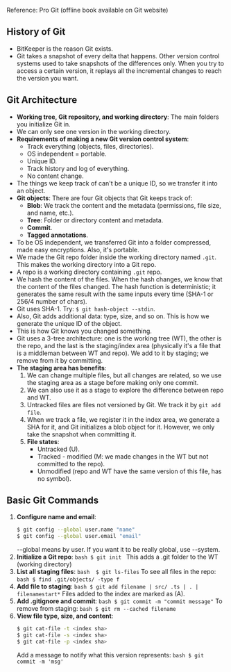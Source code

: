 Reference: Pro Git (offline book available on Git website)

## History of Git

- BitKeeper is the reason Git exists.
- Git takes a snapshot of every delta that happens. Other version control systems used to take snapshots of the differences only. When you try to access a certain version, it replays all the incremental changes to reach the version you want.

## Git Architecture

- **Working tree, Git repository, and working directory**: The main folders you initialize Git in.
- We can only see one version in the working directory.
- **Requirements of making a new Git version control system**:
  - Track everything (objects, files, directories).
  - OS independent = portable.
  - Unique ID.
  - Track history and log of everything.
  - No content change.
- The things we keep track of can't be a unique ID, so we transfer it into an object.
- **Git objects**: There are four Git objects that Git keeps track of:
  - **Blob**: We track the content and the metadata (permissions, file size, and name, etc.).
  - **Tree**: Folder or directory content and metadata.
  - **Commit**.
  - **Tagged annotations**.
- To be OS independent, we transferred Git into a folder compressed, made easy encryptions. Also, it's portable.
- We made the Git repo folder inside the working directory named `.git`. This makes the working directory into a Git repo.
- A repo is a working directory containing `.git` repo.
- We hash the content of the files. When the hash changes, we know that the content of the files changed. The hash function is deterministic; it generates the same result with the same inputs every time (SHA-1 or 256/4 number of chars).
- Git uses SHA-1. Try: `$ git hash-object --stdin`.
- Also, Git adds additional data: type, size, and so on. This is how we generate the unique ID of the object.
- This is how Git knows you changed something.
- Git uses a 3-tree architecture: one is the working tree (WT), the other is the repo, and the last is the staging/index area (physically it's a file that is a middleman between WT and repo). We add to it by staging; we remove from it by committing.
- **The staging area has benefits**:
  1. We can change multiple files, but all changes are related, so we use the staging area as a stage before making only one commit.
  2. We can also use it as a stage to explore the difference between repo and WT.
  3. Untracked files are files not versioned by Git. We track it by `git add file`.
  4. When we track a file, we register it in the index area, we generate a SHA for it, and Git initializes a blob object for it. However, we only take the snapshot when committing it.
  5. **File states**:
     - Untracked (U).
     - Tracked - modified (M: we made changes in the WT but not committed to the repo).
     - Unmodified (repo and WT have the same version of this file, has no symbol).

## Basic Git Commands

1. **Configure name and email**:
   ```bash
   $ git config --global user.name "name"
   $ git config --global user.email "email"
   ```
   --global means by user. If you want it to be really global, use --system.
2. **Initialize a Git repo**:
   `bash $ git init `
   This adds a .git folder to the WT (working directory)
3. **List all staging files**:
   `bash  $ git ls-files`
   To see all files in the repo:
   `bash $ find .git/objects/ -type f`
4. **Add file to staging**:
   `bash $ git add filename | src/ .ts | . | filenamestart*`
   Files added to the index are marked as (A).
5. **Add .gitignore and commit**:
   `bash $ git commit -m "commit message"`
   To remove from staging:
   `bash $ git rm --cached filename`
6. **View file type, size, and content**:
   ```bash
   $ git cat-file -t <index sha>
   $ git cat-file -s <index sha>
   $ git cat-file -p <index sha>
   ```
   Add a message to notify what this version represents:
   `bash $ git commit -m 'msg'
`
